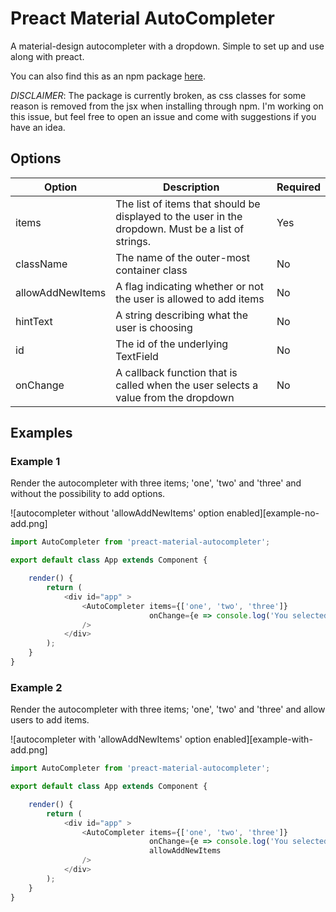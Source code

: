 # Preact Material AutoCompleter
A material-design autocompleter with a dropdown. Simple to set up and use along with preact.

You can also find this as an npm package [here](https://www.npmjs.com/package/preact-material-autocompleter).

*DISCLAIMER*: The package is currently broken, as css classes for some reason is removed from the jsx when installing through npm. I'm working on this issue, but feel free to open an issue and come with suggestions if you have an idea.

## Options
| Option | Description | Required |
| ------ | ----------- | -------- |
| items  | The list of items that should be displayed to the user in the dropdown. Must be a list of strings. | Yes |
| className | The name of the outer-most container class | No |
| allowAddNewItems | A flag indicating whether or not the user is allowed to add items | No |
| hintText | A string describing what the user is choosing | No |
| id | The id of the underlying TextField | No |
| onChange | A callback function that is called when the user selects a value from the dropdown | No |

## Examples

### Example 1
Render the autocompleter with three items; 'one', 'two' and 'three' and without the possibility to add options.

![autocompleter without 'allowAddNewItems' option enabled][example-no-add.png]

```javascript
import AutoCompleter from 'preact-material-autocompleter';

export default class App extends Component {

	render() {
		return (
			<div id="app" >
				<AutoCompleter items={['one', 'two', 'three']}
							   onChange={e => console.log('You selected' + e.target.value)} hintText="Select an item"
				/>
			</div>
		);
	}
}
```

### Example 2
Render the autocompleter with three items; 'one', 'two' and 'three' and allow users to add items.

![autocompleter with 'allowAddNewItems' option enabled][example-with-add.png]

```javascript
import AutoCompleter from 'preact-material-autocompleter';

export default class App extends Component {

	render() {
		return (
			<div id="app" >
				<AutoCompleter items={['one', 'two', 'three']}
							   onChange={e => console.log('You selected' + e.target.value)} hintText="Select an item"
							   allowAddNewItems
				/>
			</div>
		);
	}
}
```